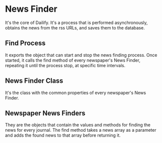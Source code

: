 # News Finder
It's the core of Dailify. It's a process that is performed asynchronously, obtains the news from the rss URLs, and saves them to the database.

## Find Process
It exports the object that can start and stop the news finding process. Once started, it calls the find method of every newspaper's News Finder, repeating it until the process stop, at specific time intervals.

## News Finder Class
It's the class with the common properties of every newspaper's News Finder.

## Newspaper News Finders
They are the objects that contain the values and methods for finding the news for every journal. The find method takes a news array as a parameter and adds the found news to that array before returning it.
